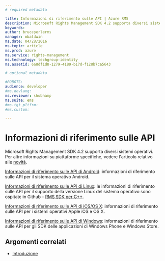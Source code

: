```yaml
---
# required metadata

title: Informazioni di riferimento sulle API | Azure RMS
description: Microsoft Rights Management SDK 4.2 supporta diversi sistemi operativi: Android, iOS, OS X, Linux, Windows Phone e Windows Store.
keywords:
author: bruceperlerms
manager: mbaldwin
ms.date: 04/28/2016
ms.topic: article
ms.prod: azure
ms.service: rights-management
ms.technology: techgroup-identity
ms.assetid: 6a8df1d8-1279-4189-b17d-f128b7ca5643

# optional metadata

#ROBOTS:
audience: developer
#ms.devlang:
ms.reviewer: shubhamp
ms.suite: ems
#ms.tgt_pltfrm:
#ms.custom:

---
```


# Informazioni di riferimento sulle API

Microsoft Rights Management SDK 4.2 supporta diversi sistemi operativi. Per altre informazioni su piattaforme specifiche, vedere l'articolo relativo alle [novità](release-notes.md).

[Informazioni di riferimento sulle API di Android](https://stage.docs.microsoft.com/rights-management/sdk/4.2/api/android/com.microsoft.rightsmanagement): informazioni di riferimento sulle API per il sistema operativo Android.

[Informazioni di riferimento sulle API di Linux](linux-c-api-reference.md): le informazioni di riferimento sulle API per il supporto della versione Linux del sistema operativo sono ospitate in Github - [RMS SDK per C++](http://azuread.github.io/rms-sdk-for-cpp/annotated.html).

[Informazioni di riferimento sulle API di iOS/OS X](https://stage.docs.microsoft.com/rights-management/sdk/4.2/api/iOS/iOS): informazioni di riferimento sulle API per i sistemi operativi Apple iOS e OS X.

[Informazioni di riferimento sulle API di Windows](https://stage.docs.microsoft.com/rights-management/sdk/4.2/api/winrt/Microsoft.RightsManagement): informazioni di riferimento sulle API per gli SDK delle applicazioni di Windows Phone e Windows Store.

## Argomenti correlati ##

* [Introduzione](get-started.md)
 

 


<!--HONumber=Apr16_HO3-->


